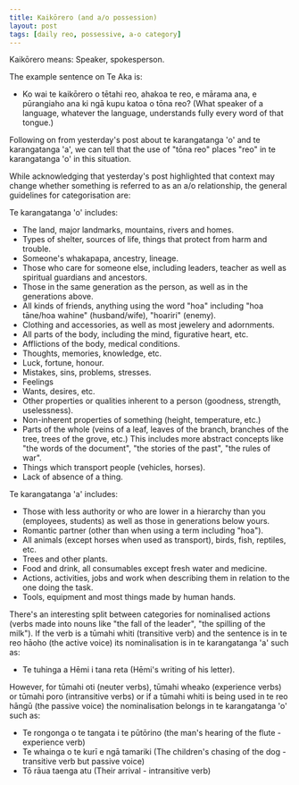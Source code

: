 ```yaml
---
title: Kaikōrero (and a/o possession)
layout: post
tags: [daily reo, possessive, a-o category]
---
```

Kaikōrero means: Speaker, spokesperson.

The example sentence on Te Aka is:
- Ko wai te kaikōrero o tētahi reo, ahakoa te reo, e mārama ana, e pūrangiaho ana ki ngā kupu katoa o tōna reo? (What speaker of a language, whatever the language, understands fully every word of that tongue.)

Following on from yesterday's post about te karangatanga 'o' and te karangatanga 'a', we can tell that the use of "tōna reo" places "reo" in te karangatanga 'o' in this situation.

While acknowledging that yesterday's post highlighted that context may change whether something is referred to as an a/o relationship, the general guidelines for categorisation are:

Te karangatanga 'o' includes:
- The land, major landmarks, mountains, rivers and homes.
- Types of shelter, sources of life, things that protect from harm and trouble.
- Someone's whakapapa, ancestry, lineage.
- Those who care for someone else, including leaders, teacher as well as spiritual guardians and ancestors.
- Those in the same generation as the person, as well as in the generations above.
- All kinds of friends, anything using the word "hoa" including "hoa tāne/hoa wahine" (husband/wife), "hoariri" (enemy).
- Clothing and accessories, as well as most jewelery and adornments.
- All parts of the body, including the mind, figurative heart, etc.
- Afflictions of the body, medical conditions.
- Thoughts, memories, knowledge, etc.
- Luck, fortune, honour.
- Mistakes, sins, problems, stresses.
- Feelings
- Wants, desires, etc.
- Other properties or qualities inherent to a person (goodness, strength, uselessness).
- Non-inherent properties of something (height, temperature, etc.)
- Parts of the whole (veins of a leaf, leaves of the branch, branches of the tree, trees of the grove, etc.) This includes more abstract concepts like "the words of the document", "the stories of the past", "the rules of war".
- Things which transport people (vehicles, horses).
- Lack of absence of a thing.

Te karangatanga 'a' includes:
- Those with less authority or who are lower in a hierarchy than you (employees, students) as well as those in generations below yours.
- Romantic partner (other than when using a term including "hoa").
- All animals (except horses when used as transport), birds, fish, reptiles, etc.
- Trees and other plants.
- Food and drink, all consumables except fresh water and medicine.
- Actions, activities, jobs and work when describing them in relation to the one doing the task.
- Tools, equipment and most things made by human hands.

There's an interesting split between categories for nominalised actions (verbs made into nouns like "the fall of the leader", "the spilling of the milk"). If the verb is a tūmahi whiti (transitive verb) and the sentence is in te reo hāoho (the active voice) its nominalisation is in te karangatanga 'a' such as:
- Te tuhinga a Hēmi i tana reta (Hēmi's writing of his letter). 

However, for tūmahi oti (neuter verbs), tūmahi wheako (experience verbs) or tūmahi poro (intransitive verbs) or if a tūmahi whiti is being used in te reo hāngū (the passive voice) the nominalisation belongs in te karangatanga 'o' such as: 
- Te rongonga o te tangata i te pūtōrino (the man's hearing of the flute - experience verb) 
- Te whainga o te kurī e ngā tamariki (The children's chasing of the dog - transitive verb but passive voice)
- Tō rāua taenga atu (Their arrival - intransitive verb)
